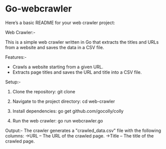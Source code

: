 # Go-webcrawler

Here’s a basic README for your web crawler project:

Web Crawler:-

This is a simple web crawler written in Go that extracts the titles and URLs from a website and saves the data in a CSV file.

Features:-
- Crawls a website starting from a given URL.
- Extracts page titles and saves the URL and title into a CSV file.

Setup:-
1. Clone the repository:
    git clone <repository-url>

2. Navigate to the project directory:
    cd web-crawler
   
4. Install dependencies:
    go get github.com/gocolly/colly

5. Run the web crawler:
    go run webcrawler.go

Output:-
The crawler generates a "crawled_data.csv" file with the following columns:
->URL – The URL of the crawled page.
->Title – The title of the crawled page.
